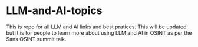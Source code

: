 # LLM-and-AI-topics
This is repo for all LLM and AI links and best pratices. This will be updated but it is for people to learn more about using LLM and AI in OSINT as per the Sans OSINT summit talk. 
